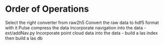 # Order of Operations

Select the right converter from raw2h5
Convert the raw data to hdf5 format with it
Pulse compress the data
Incorporate navigation into the data - ext/addNav.py
Incorporate point cloud data into the data - build a las index then build a las db